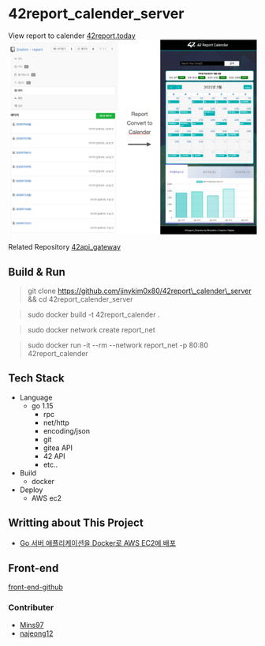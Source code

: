 # 42report\_calender\_server
View report to calender [42report.today](http://42report.today)
![demo.png](./img/demo.png)

Related Repository [42api\_gateway](https://github.com/jinykim0x80/42api_gateway)
## Build & Run
> git clone https://github.com/jinykim0x80/42report\_calender\_server && cd 42report\_calender\_server

> sudo docker build -t 42report\_calender .

> sudo docker network create report\_net 

> sudo docker run -it --rm --network report\_net -p 80:80 42report\_calender

## Tech Stack
+ Language 
	+ go 1.15
		+ rpc
		+ net/http
		+ encoding/json
		+ git
		+ gitea API 
		+ 42 API
		+ etc..
+ Build
	+ docker
+ Deploy
	+ AWS ec2

## Writting about This Project
+ [Go 서버 애플리케이션을 Docker로 AWS EC2에 배포](https://cafemocamoca.tistory.com/309)

## Front-end
[front-end-github](https://github.com/Mins97/42-Report-Calendar)

### Contributer
+ [Mins97](https://github.com/Mins97)
+ [najeong12](https://github.com/najeong12)
